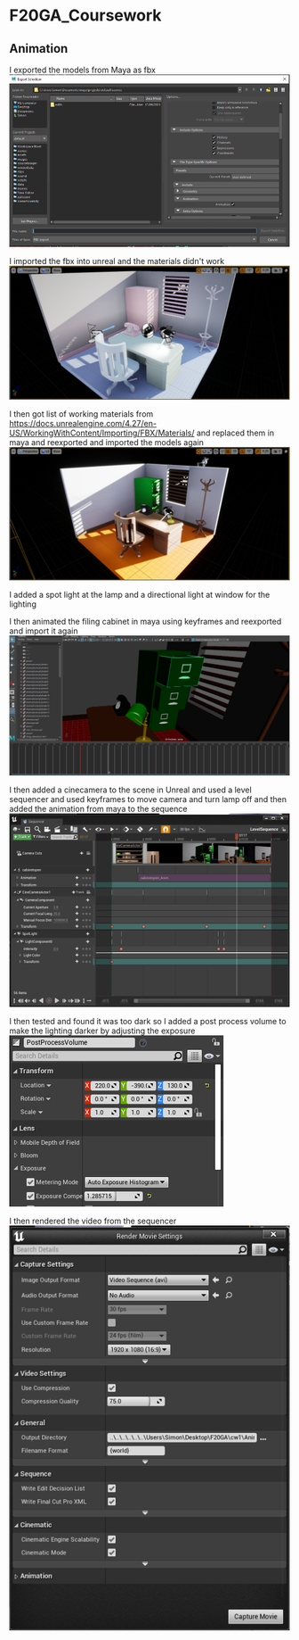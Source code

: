# F20GA_Coursework
## Animation

I exported the models from Maya as fbx
![export settings](Appendices/animation_screenshots/export.PNG)

I imported the fbx into unreal and the materials didn't work
![missing materials](Appendices/animation_screenshots/materials.PNG)

I then got list of working materials from https://docs.unrealengine.com/4.27/en-US/WorkingWithContent/Importing/FBX/Materials/ and replaced them in maya and reexported  and imported the models again
![scene with working materials](Appendices/animation_screenshots/scene.PNG)

I added a spot light at the lamp and a directional light at window for the lighting

I then animated the filing cabinet in maya using keyframes and reexported and import it again
![maya animation](Appendices/animation_screenshots/animation.PNG)

I then added a cinecamera to the scene in Unreal and used a level sequencer and used keyframes to move camera and turn lamp off and then added the animation from maya to the sequence
![sequencer](Appendices/animation_screenshots/seqencer.PNG)

I then tested and found it was too dark so I added a post process volume to make the lighting darker by adjusting the exposure
![post process volume settings](Appendices/animation_screenshots/volume.PNG)

I then rendered the video from the sequencer
![render settings](Appendices/animation_screenshots/settings.PNG)

